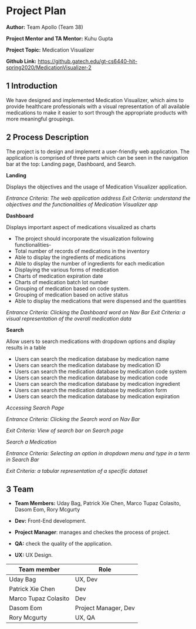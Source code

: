 # Project Plan

**Author:** Team Apollo (Team 38)

**Project Mentor and TA Mentor:** Kuhu Gupta

**Project Topic:** Medication Visualizer

**Github Link:** https://github.gatech.edu/gt-cs6440-hit-spring2020/MedicationVisualizer-2

## 1 Introduction

We have designed and implemented Medication Visualizer, which aims to provide healthcare professionals with a visual representation of all available medications to make it easier to sort through the appropriate products with more meaningful groupings.

## 2 Process Description

The project is to design and implement a user-friendly web application. The application is comprised of three parts which can be seen in the navigation bar at the top: Landing page, Dashboard, and Search.

**Landing**

Displays the objectives and the usage of Medication Visualizer application.

*Entrance Criteria: The web application address*
*Exit Criteria: understand the objectives and the functionalities of Medication Visualizer app*

**Dashboard**

Displays important aspect of medications visualized as charts

* The project should incorporate the visualization following functionalities-
* Total number of records of medications in the inventory
* Able to display the ingredients of medications
* Able to display the number of ingredients for each medication
* Displaying the various forms of medication
* Charts of medication expiration date
* Charts of medication batch lot number
* Grouping of medication based on code system.
* Grouping of medication based on active status
* Able to display the medications that were dispensed and the quantities

*Entrance Criteria: Clicking the Dashboard word on Nav Bar*
*Exit Criteria: a visual representation of the overall medication data*

**Search**

Allow users to search medications with dropdown options and display results in a table

* Users can search the medication database by medication name
* Users can search the medication database by medication ID
* Users can search the medication database by medication code system
* Users can search the medication database by medication code
* Users can search the medication database by medication ingredient
* Users can search the medication database by medication form
* Users can search the medication database by medication expiration

*Accessing Search Page*

*Entrance Criteria: Clicking the Search word on Nav Bar*

*Exit Criteria: View of search bar on Search page*

*Search a Medication*

*Entrance Criteria: Selecting an option in dropdown menu and type in a term in Search Bar*

*Exit Criteria: a tabular representation of a specific dataset*


## 3 Team

- **Team Members:** Uday Bag, Patrick Xie Chen, Marco Tupaz Colasito, Dasom Eom, Rory Mcgurty

- **Dev:** Front-End development.

- **Project Manager**: manages and checkes the process of project.

- **QA:** check the quality of the application.

- **UX:** UX Design.

| Team member          | Role                   |
| -------------------- | ---------------------- |
| Uday Bag             | UX, Dev                |
| Patrick Xie Chen     | Dev                	|
| Marco Tupaz Colasito | Dev                    |
| Dasom Eom            | Project Manager, Dev   |
| Rory Mcgurty         | UX, QA                 |
